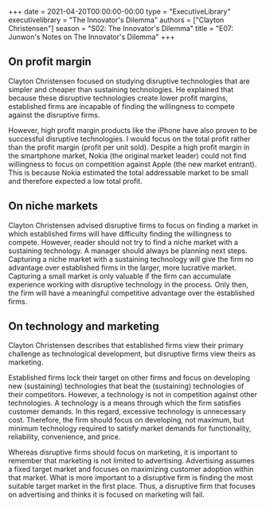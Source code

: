 +++
date = 2021-04-20T00:00:00-00:00
type = "ExecutiveLibrary"
executivelibrary = "The Innovator's Dilemma"
authors = ["Clayton Christensen"]
season = "S02: The Innovator's Dilemma"
title = "E07: Junwon's Notes on The Innovator's Dilemma"
+++

## On profit margin 

Clayton Christensen focused on studying disruptive technologies that are simpler and cheaper than sustaining technologies. He explained that because these disruptive technologies create lower profit margins, established firms are incapable of finding the willingness to compete against the disruptive firms.  

However, high profit margin products like the iPhone have also proven to be successful disruptive technologies. I would focus on the total profit rather than the profit margin (profit per unit sold). Despite a high profit margin in the smartphone market, Nokia (the original market leader) could not find willingness to focus on competition against Apple (the new market entrant). This is because Nokia estimated the total addressable market to be small and therefore expected a low total profit.  

## On niche markets 

Clayton Christensen advised disruptive firms to focus on finding a market in which established firms will have difficulty finding the willingness to compete. However, reader should not try to find a niche market with a sustaining technology. A manager should always be planning next steps. Capturing a niche market with a sustaining technology will give the firm no advantage over established firms in the larger, more lucrative market. Capturing a small market is only valuable if the firm can accumulate experience working with disruptive technology in the process. Only then, the firm will have a meaningful competitive advantage over the established firms.  

## On technology and marketing 

Clayton Christensen describes that established firms view their primary challenge as technological development, but disruptive firms view theirs as marketing.  

Established firms lock their target on other firms and focus on developing new (sustaining) technologies that beat the (sustaining) technologies of their competitors. However, a technology is not in competition against other technologies. A technology is a means through which the firm satisfies customer demands. In this regard, excessive technology is unnecessary cost. Therefore, the firm should focus on developing, not maximum, but minimum technology required to satisfy market demands for functionality, reliability, convenience, and price.  

Whereas disruptive firms should focus on marketing, it is important to remember that marketing is not limited to advertising. Advertising assumes a fixed target market and focuses on maximizing customer adoption within that market. What is more important to a disruptive firm is finding the most suitable target market in the first place. Thus, a disruptive firm that focuses on advertising and thinks it is focused on marketing will fail. 